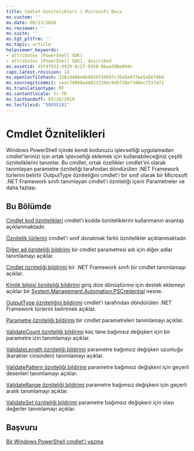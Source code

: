 ```yaml
---
title: Cmdlet öznitelikleri | Microsoft Docs
ms.custom: ''
ms.date: 09/13/2016
ms.reviewer: ''
ms.suite: ''
ms.tgt_pltfrm: ''
ms.topic: article
helpviewer_keywords:
- attributes [PowerShell SDK]
- attributes [PowerShell SDK], described
ms.assetid: d3f4f652-d929-4c27-9358-9baa390a094c
caps.latest.revision: 14
ms.openlocfilehash: 326cd408e86402974569fc76d5e473be5a56f0b6
ms.sourcegitcommit: caac7d098a448232304c9d6728e7340ec7517a71
ms.translationtype: MT
ms.contentlocale: tr-TR
ms.lasthandoff: 03/16/2019
ms.locfileid: "58055181"
---
```

# <a name="cmdlet-attributes"></a>Cmdlet Öznitelikleri

Windows PowerShell içinde kendi kodunuzu işlevselliği uygulamadan cmdlet'lerinizi için ortak işlevselliği eklemek için kullanabileceğiniz çeşitli özniteliklerini tanımlar. Bu cmdlet, ortak özellikler cmdlet'ini olarak tanımlayan parametre özniteliği tarafından döndürülen .NET Framework türlerini belirtir OutputType özniteliğini cmdlet'i bir sınıf olarak bir Microsoft .NET Framework sınıfı tanımlayan cmdlet'i özniteliği içerir Parametreler ve daha fazlası.

## <a name="in-this-section"></a>Bu Bölümde

[Cmdlet kod öznitelikleri](./attributes-in-cmdlet-code.md) cmdlet'i kodda özniteliklerini kullanmanın avantajı açıklanmaktadır.

[Öznitelik türlerini](./attribute-types.md) cmdlet'i sınıf donatmak farklı öznitelikler açıklanmaktadır.

[Diğer ad özniteliği bildirimi](./alias-attribute-declaration.md) bir cmdlet parametresi adı için diğer adlar tanımlamayı açıklar.

[Cmdlet özniteliği bildirimi](./cmdlet-attribute-declaration.md) bir .NET Framework sınıfı bir cmdlet tanımlamayı açıklar.

[Kimlik bilgisi özniteliği bildirimi](./credential-attribute-declaration.md) giriş dize dönüştürme için destek eklemeyi açıklar bir [System.Management.Automation.PSCredential](/dotnet/api/System.Management.Automation.PSCredential) nesne.

[OutputType özniteliğini bildirimi](./outputtype-attribute-declaration.md) cmdlet'i tarafından döndürülen .NET Framework türlerini belirtmek açıklar.

[Parametre özniteliği bildirimi](./parameter-attribute-declaration.md) bir cmdlet parametreleri tanımlamayı açıklar.

[ValidateCount özniteliği bildirimi](./validatecount-attribute-declaration.md) kaç tane bağımsız değişken için bir parametre izin tanımlamayı açıklar.

[ValidateLength özniteliği bildirimi](./validatelength-attribute-declaration.md) parametre bağımsız değişken uzunluğu (karakter cinsinden) tanımlamayı açıklar.

[ValidatePattern özniteliği bildirimi](./validatepattern-attribute-declaration.md) parametre bağımsız değişkeni için geçerli desenleri tanımlamayı açıklar.

[ValidateRange özniteliği bildirimi](./validaterange-attribute-declaration.md) parametre bağımsız değişkeni için geçerli aralık tanımlamayı açıklar.

[ValidateSet özniteliği bildirimi](./validateset-attribute-declaration.md) parametre bağımsız değişkeni için olası değerler tanımlamayı açıklar.

## <a name="reference"></a>Başvuru

[Bir Windows PowerShell cmdlet'i yazma](./writing-a-windows-powershell-cmdlet.md)
